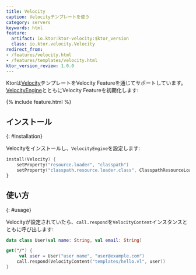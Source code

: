 ```yaml
---
title: Velocity
caption: Velocityテンプレートを使う
category: servers
keywords: html
feature:
  artifact: io.ktor:ktor-velocity:$ktor_version
  class: io.ktor.velocity.Velocity
redirect_from:
- /features/velocity.html
- /features/templates/velocity.html
ktor_version_review: 1.0.0
---
```


Ktorは[Velocity](http://velocity.apache.org/)テンプレートをVelocity Featureを通じてサポートしています。
[VelocityEngine](https://velocity.apache.org/engine/1.7/apidocs/org/apache/velocity/app/VelocityEngine.html)とともにVelocity Featureを初期化します:

{% include feature.html %}

## インストール
{: #installation}

Velocityをインストールし、`VelocityEngine`を設定します:

```kotlin
install(Velocity) {
    setProperty("resource.loader", "classpath")
    setProperty("classpath.resource.loader.class", ClasspathResourceLoader::class.java.name)
}
```

## 使い方
{: #usage}

Velocityが設定されていたら、`call.respond`を`VelocityContent`インスタンスとともに呼び出します: 

```kotlin
data class User(val name: String, val email: String)

get("/") {
	 val user = User("user name", "user@example.com")
    call.respond(VelocityContent("templates/hello.vl", user))
}
```